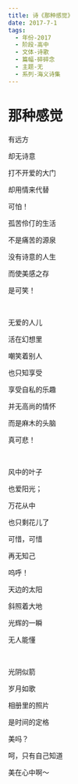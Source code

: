 ```yaml
---
title: 诗《那种感觉》
date: 2017-7-1
tags:
  - 年份-2017
  - 阶段-高中
  - 文体-诗歌
  - 篇幅-碎碎念
  - 主题-无
  - 系列-海义诗集
---
```


# 那种感觉

有远方

却无诗意

打不开爱的大门

却用情来代替

可怕！

孤苦伶仃的生活

不是痛苦的源泉

没有诗意的人生

而使美感之存

是可笑！

<br>

无爱的人儿

活在幻想里

嘲笑着别人

也只知享受

享受自私的乐趣

并无高尚的情怀

而是麻木的头脑

真可悲！

<br>

风中的叶子

也爱阳光；

万花从中

也只剩花儿了

可惜，可惜

再无知己

呜呼！

天边的太阳

斜照着大地

光辉的一瞬

无人能懂

<br>

光阴似箭

岁月如歌

相册里的照片

是时间的定格

美吗？

呵，只有自己知道

美在心中啊～
